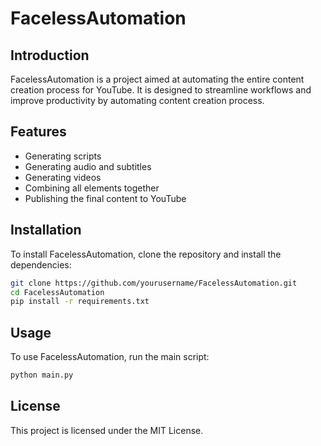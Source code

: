 # FacelessAutomation

## Introduction
FacelessAutomation is a project aimed at automating the entire content creation process for YouTube. It is designed to streamline workflows and improve productivity by automating content creation process.

## Features
- Generating scripts
- Generating audio and subtitles
- Generating videos
- Combining all elements together
- Publishing the final content to YouTube

## Installation
To install FacelessAutomation, clone the repository and install the dependencies:
```bash
git clone https://github.com/yourusername/FacelessAutomation.git
cd FacelessAutomation
pip install -r requirements.txt
```

## Usage
To use FacelessAutomation, run the main script:
```bash
python main.py
```

## License
This project is licensed under the MIT License.